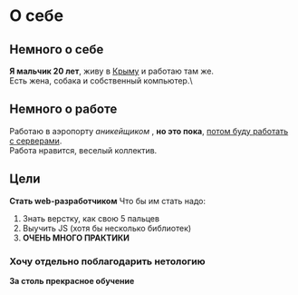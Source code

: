 # О себе

## Немного о себе

**Я мальчик 20 лет**, живу в <u>Крыму</u> и работаю там же.\
Есть жена, собака и собственный компьютер.\

## Немного о работе

Работаю в аэропорту _аникейщиком_ , **но это пока**, <u>потом буду работать с серверами</u>.\
Работа нравится, веселый коллектив.

## Цели

**Стать web-разработчиком**
Что бы им стать надо:
1. Знать верстку, как свою 5 пальцев
2. Выучить JS (хотя бы несколько библиотек)
3. **ОЧЕНЬ МНОГО ПРАКТИКИ**

### Хочу отдельно поблагодарить нетологию
**За столь прекрасное обучение**


